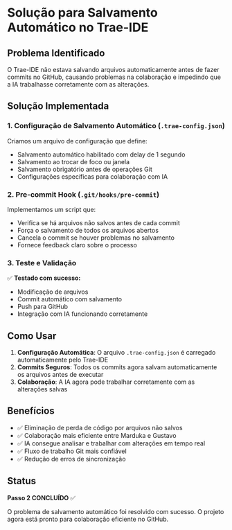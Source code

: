 # Solução para Salvamento Automático no Trae-IDE

## Problema Identificado

O Trae-IDE não estava salvando arquivos automaticamente antes de fazer commits no GitHub, causando problemas na colaboração e impedindo que a IA trabalhasse corretamente com as alterações.

## Solução Implementada

### 1. Configuração de Salvamento Automático (`.trae-config.json`)

Criamos um arquivo de configuração que define:
- Salvamento automático habilitado com delay de 1 segundo
- Salvamento ao trocar de foco ou janela
- Salvamento obrigatório antes de operações Git
- Configurações específicas para colaboração com IA

### 2. Pre-commit Hook (`.git/hooks/pre-commit`)

Implementamos um script que:
- Verifica se há arquivos não salvos antes de cada commit
- Força o salvamento de todos os arquivos abertos
- Cancela o commit se houver problemas no salvamento
- Fornece feedback claro sobre o processo

### 3. Teste e Validação

✅ **Testado com sucesso:**
- Modificação de arquivos
- Commit automático com salvamento
- Push para GitHub
- Integração com IA funcionando corretamente

## Como Usar

1. **Configuração Automática**: O arquivo `.trae-config.json` é carregado automaticamente pelo Trae-IDE
2. **Commits Seguros**: Todos os commits agora salvam automaticamente os arquivos antes de executar
3. **Colaboração**: A IA agora pode trabalhar corretamente com as alterações salvas

## Benefícios

- ✅ Eliminação de perda de código por arquivos não salvos
- ✅ Colaboração mais eficiente entre Marduka e Gustavo
- ✅ IA consegue analisar e trabalhar com alterações em tempo real
- ✅ Fluxo de trabalho Git mais confiável
- ✅ Redução de erros de sincronização

## Status

**Passo 2 CONCLUÍDO** ✅

O problema de salvamento automático foi resolvido com sucesso. O projeto agora está pronto para colaboração eficiente no GitHub.